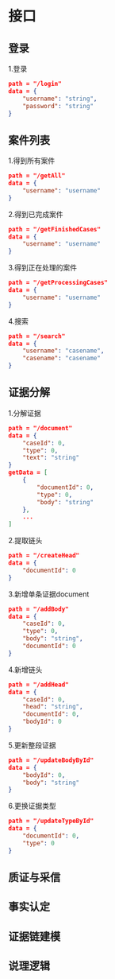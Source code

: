 # 接口

## 登录

1.登录

```json
path = "/login"
data = {
    "username": "string",
    "password": "string"
}
```

## 案件列表

1.得到所有案件

```json
path = "/getAll"
data = {
    "username": "username"
}
```

2.得到已完成案件

```json
path = "/getFinishedCases"
data = {
    "username": "username"
}
```

3.得到正在处理的案件

```json
path = "/getProcessingCases"
data = {
    "username": "username"
}
```

4.搜索

```json
path = "/search"
data = {
    "username": "casename",
    "casename": "casename"
}
```

## 证据分解

1.分解证据

```json
path = "/document"
data = {
    "caseId": 0,
    "type": 0,
    "text": "string"
}
getData = [
    {
        "documentId": 0,
        "type": 0,
        "body": "string"
    },
    ...
]
```

2.提取链头

```json
path = "/createHead"
data = {
    "documentId": 0
}
```

3.新增单条证据document

```json
path = "/addBody"
data = {
    "caseId": 0,
    "type": 0,
    "body": "string",
    "documentId": 0
}
```

4.新增链头

```json
path = "/addHead"
data = {
    "caseId": 0,
    "head": "string",
    "documentId": 0,
    "bodyId": 0
}
```

5.更新整段证据

```json
path = "/updateBodyById"
data = {
    "bodyId": 0,
    "body": "string"
}
```

6.更换证据类型

```json
path = "/updateTypeById"
data = {
    "documentId": 0,
    "type": 0
}
```

## 质证与采信

## 事实认定

## 证据链建模

## 说理逻辑
